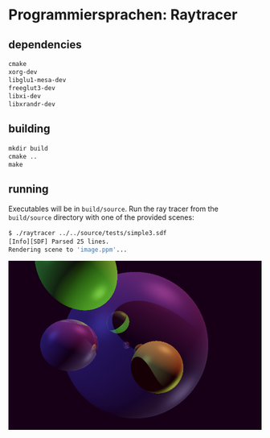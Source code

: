 # Programmiersprachen: Raytracer

## dependencies
```
cmake
xorg-dev
libglu1-mesa-dev
freeglut3-dev
libxi-dev
libxrandr-dev
```

## building
```
mkdir build
cmake ..
make
```

## running

Executables will be in `build/source`.  Run the ray tracer from the
`build/source` directory with one of the provided scenes:

```sh
$ ./raytracer ../../source/tests/simple3.sdf
[Info][SDF] Parsed 25 lines.
Rendering scene to 'image.ppm'...
```

![example render](doc/simple3.png)
